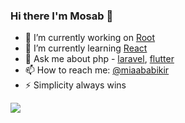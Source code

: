 ### Hi there I'm Mosab  👋

- 🔭 I’m currently working on [Root](#)
- 🌱 I’m currently learning [React](https://reactjs.org/)
- 💬 Ask me about php - [laravel](http://laravel.com/), [flutter](https://flutter.dev/)
- 📫 How to reach me: [@miaababikir](https://twitter.com/miaababikir)
- ⚡ Simplicity always wins

<img src="https://github-readme-stats.vercel.app/api?username=miaababikir&&show_icons=true&title_color=ffffff&icon_color=4c51bf&text_color=daf7dc&bg_color=1a202c">